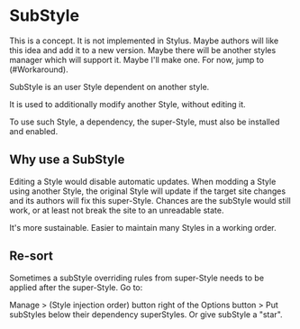 # SubStyle
This is a concept. It is not implemented in Stylus. Maybe authors will like this idea and add it to a new version. Maybe there will be another styles manager which will support it. Maybe I'll make one. For now, jump to (#Workaround).

SubStyle is an user Style dependent on another style.

It is used to additionally modify another Style, without editing it.

To use such Style, a dependency, the super-Style, must also be installed and enabled.

## Why use a SubStyle

Editing a Style would disable automatic updates.
When modding a Style using another Style, the original Style will update if the target site changes
and its authors will fix this super-Style. Chances are the subStyle would still work, or at least not break the site to an unreadable state.

It's more sustainable. Easier to maintain many Styles in a working order.

## Re-sort

Sometimes a subStyle overriding rules from super-Style needs to be applied after the super-Style.
Go to:

Manage > (Style injection order) button right of the Options button >
Put subStyles below their dependency superStyles. Or give subStyle a "star".



